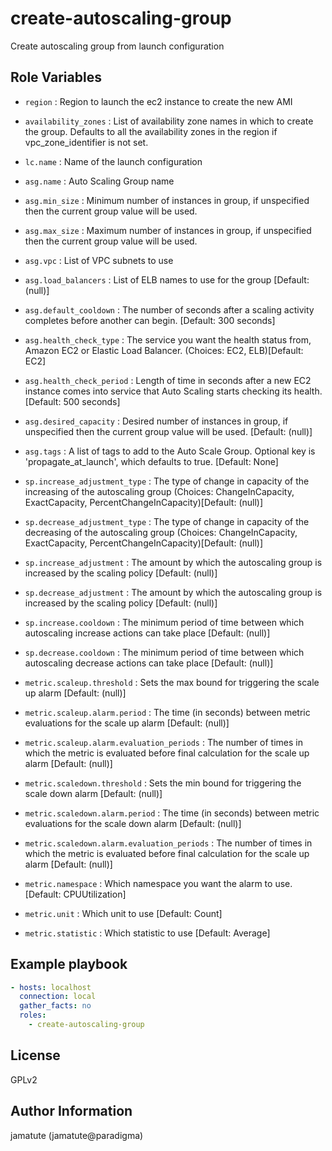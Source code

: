 # create-autoscaling-group

Create autoscaling group from launch configuration

## Role Variables

* `region`                      : Region to launch the ec2 instance to create the new AMI
* `availability_zones`          : List of availability zone names in which to create the group.  Defaults to all the availability zones in the region if vpc_zone_identifier is not set.

* `lc.name`                     : Name of the launch configuration

* `asg.name`                    : Auto Scaling Group name
* `asg.min_size`                : Minimum number of instances in group, if unspecified then the current group value will be used.
* `asg.max_size`                : Maximum number of instances in group, if unspecified then the current group value will be used.
* `asg.vpc`                     : List of VPC subnets to use
* `asg.load_balancers`          : List of ELB names to use for the group [Default: (null)]
* `asg.default_cooldown`        : The number of seconds after a scaling activity completes before another can begin.  [Default: 300 seconds]
* `asg.health_check_type`       : The service you want the health status from, Amazon EC2 or Elastic Load Balancer. (Choices: EC2, ELB)[Default: EC2]
* `asg.health_check_period`     : Length of time in seconds after a new EC2 instance comes into service that Auto Scaling starts checking its health.  [Default: 500 seconds]
* `asg.desired_capacity`        : Desired number of instances in group, if unspecified then the current group value will be used. [Default: (null)]
* `asg.tags`                    : A list of tags to add to the Auto Scale Group. Optional key is 'propagate_at_launch', which defaults to true.  [Default: None]

* `sp.increase_adjustment_type` : The type of change in capacity of the increasing of the autoscaling group (Choices: ChangeInCapacity, ExactCapacity, PercentChangeInCapacity)[Default: (null)]
* `sp.decrease_adjustment_type` : The type of change in capacity of the decreasing of the autoscaling group (Choices: ChangeInCapacity, ExactCapacity, PercentChangeInCapacity)[Default: (null)]
* `sp.increase_adjustment`      : The amount by which the autoscaling group is increased by the scaling policy [Default: (null)]
* `sp.decrease_adjustment`      : The amount by which the autoscaling group is increased by the scaling policy [Default: (null)]
* `sp.increase.cooldown`        : The minimum period of time between which autoscaling increase actions can take place [Default: (null)]
* `sp.decrease.cooldown`        : The minimum period of time between which autoscaling decrease actions can take place [Default: (null)]

* `metric.scaleup.threshold`    : Sets the max bound for triggering the scale up alarm [Default: (null)]
* `metric.scaleup.alarm.period` : The time (in seconds) between metric evaluations for the scale up alarm [Default: (null)]
* `metric.scaleup.alarm.evaluation_periods`   : The number of times in which the metric is evaluated before final calculation for the scale up alarm [Default: (null)]
* `metric.scaledown.threshold`  : Sets the min bound for triggering the scale down alarm [Default: (null)]
* `metric.scaledown.alarm.period`             : The time (in seconds) between metric evaluations for the scale down alarm [Default: (null)]
* `metric.scaledown.alarm.evaluation_periods` : The number of times in which the metric is evaluated before final calculation for the scale up alarm [Default: (null)]
* `metric.namespace`                 : Which namespace you want the alarm to use. [Default: CPUUtilization]
* `metric.unit`                      : Which unit to use [Default: Count]
* `metric.statistic`                 : Which statistic to use [Default: Average]


## Example playbook

```yaml
- hosts: localhost
  connection: local
  gather_facts: no
  roles:
    - create-autoscaling-group
```

## License

GPLv2

## Author Information
jamatute (jamatute@paradigma)
